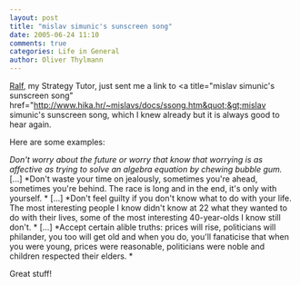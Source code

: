 ```yaml
---
layout: post
title: "mislav simunic's sunscreen song"
date: 2005-06-24 11:10
comments: true
categories: Life in General
author: Oliver Thylmann
---
```



[Ralf](http://www.design-management.de/), my Strategy Tutor, just sent me a link to &lt;a title=&quot;mislav simunic's sunscreen song&quot; href=&quot;http://www.hika.hr/~mislavs/docs/ssong.htm&quot;&gt;mislav simunic's sunscreen song, which I knew already but it is always good to hear again. 

Here are some examples:

*Don't worry about the future or worry that know that worrying is as affective as trying to solve an algebra equation by chewing bubble gum.*
[...]
*Don't waste your time on jealously, sometimes you're ahead, sometimes you're behind. 
The race is long and in the end, it's only with yourself. *
[...]
*Don't feel guilty if you don't know what to do with your life. The most interesting people I know didn't know at 22 what they wanted to do with their lives, some of the most interesting 40-year-olds I know still don't. *
[...]
*Accept certain alible truths: prices will rise, politicians will philander, you too will get old and when you do, you'll fanaticise that when you were young, prices were reasonable, politicians were noble and children respected their elders. *

Great stuff!


